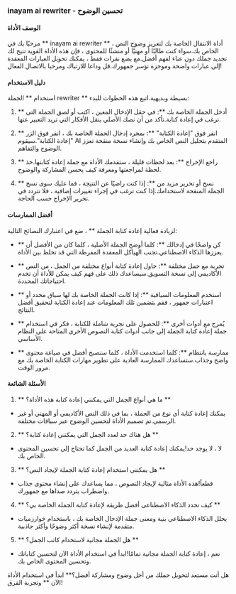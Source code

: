### inayam ai rewriter - تحسين الوضوح

#### الوصف الأداة
مرحبًا بك في ** inayam ai rewriter ** ، أداة الانتقال الخاصة بك لتعزيز وضوح النص الخاص بك.سواء كنت طالبًا أو مهنيًا أو منشئًا للمحتوى ، فإن هذه الأداة القوية تتيح لك تجديد جملك دون عناء لفهم أفضل.مع بضع نقرات فقط ، يمكنك تحويل العبارات المعقدة إلى عبارات واضحة وموجزة تؤسر جمهورك.قل وداعا للارتباك ومرحبا بالاتصال الفعال!

#### دليل الاستخدام
استخدام ** الجملة rewriter ** بسيطة وبديهية.اتبع هذه الخطوات للبدء:

1. ** أدخل الجملة الخاصة بك **: في حقل الإدخال المعين ، اكتب أو لصق الجملة التي ترغب في إعادة كتابة.تأكد من أن نصك الأصلي ينقل الأفكار التي تريد التعبير عنها.

2. ** انقر فوق "إعادة الكتابة" **: بمجرد إدخال الجملة الخاصة بك ، انقر فوق الزر "إعادة الكتابة".سيقوم AI المتقدم بتحليل النص الخاص بك وإنشاء نسخة منقحة تعزز الوضوح والتفاهم.

3. ** راجع الإخراج **: بعد لحظات قليلة ، ستقدمك الأداة مع جملة إعادة كتابتها.خذ لحظة لمراجعتها ومعرفة كيف يحسن المشاركة والوضوح.

4. ** نسخ أو تحرير مزيد من **: إذا كنت راضيًا عن النتيجة ، فما عليك سوى نسخ الجملة المنقحة لاستخدامك.إذا كنت ترغب في إجراء تغييرات إضافية ، فلا تتردد في تحرير الإخراج حسب الحاجة.

#### أفضل الممارسات
لزيادة فعالية إعادة كتابة الجملة ** ، ضع في اعتبارك النصائح التالية:

- ** كن واضحًا في إدخالك **: كلما أوضح الجملة الأصلية ، كلما كان من الأفضل أن يعززها الذكاء الاصطناعي.تجنب الهياكل المعقدة المفرطة التي قد تخلط بين الأداة.

- ** تجربة مع جمل مختلفة **: حاول إعادة كتابة أنواع مختلفة من الجمل ، من النص الأكاديمي إلى نسخة التسويق.سيساعدك ذلك على فهم كيف يمكن للأداة أن تخدم احتياجاتك المحددة.

- ** استخدم المعلومات السياقية **: إذا كانت الجملة الخاصة بك لها سياق محدد أو اعتبارات جمهور ، فقم بتضمين تلك المعلومات عند إعادة الكتابة لتحقيق أفضل النتائج.

- ** يُمزج مع أدوات أخرى **: للحصول على تجربة شاملة للكتابة ، فكر في استخدام جملة إعادة كتابة الجملة إلى جانب أدوات كتابة النصوص الأخرى المتاحة على النظام الأساسي.

- ** ممارسة بانتظام **: كلما استخدمت الأداة ، كلما ستصبح أفضل في صياغة محتوى واضح وجذاب.ستساعدك الممارسة العادية على تطوير مهارات الكتابة الخاصة بك مع مرور الوقت.

#### الأسئلة الشائعة

1. ** ما هي أنواع الجمل التي يمكنني إعادة كتابة هذه الأداة؟ **
- يمكنك إعادة كتابة أي نوع من الجملة ، بما في ذلك النص الأكاديمي أو المهني أو غير الرسمي.تم تصميم الأداة لتحسين الوضوح عبر سياقات مختلفة.

2. ** هل هناك حد لعدد الجمل التي يمكنني إعادة كتابة؟ **
- لا ، لا يوجد حد!يمكنك إعادة كتابة العديد من الجمل كما تحتاج إلى تحسين المحتوى الخاص بك.

3. ** هل يمكنني استخدام إعادة كتابة الجملة لإيجاد النص؟ **
- قطعاً!هذه الأداة مثالية لإيجاد النصوص ، مما يساعدك على إنشاء محتوى جذاب واضطراب يتردد صداها مع جمهورك.

4. ** كيف تحدد الذكاء الاصطناعى أفضل طريقة لإعادة كتابة الجملة الخاصة بي؟ **
- يحلل الذكاء الاصطناعي بنية ومعنى جملة الإدخال الخاصة بك ، باستخدام خوارزميات متقدمة لإنشاء نسخة أكثر وضوحًا وأكثر جاذبية.

5. ** هل الجملة مجانية لاستخدام كاتب الجمل؟ **
- نعم ، إعادة كتابة الجملة مجانية تمامًا!ابدأ في استخدام الأداة الآن لتحسين كتاباتك وتحسين المحتوى الخاص بك.

هل أنت مستعد لتحويل جملك من أجل وضوح ومشاركة أفضل؟** ابدأ في استخدام الأداة الآن ** وتجربة الفرق!